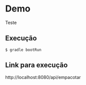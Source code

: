 # Demo

Teste


## Execução

```
$ gradle bootRun
```

## Link para execução

http://localhost:8080/api/empacotar
